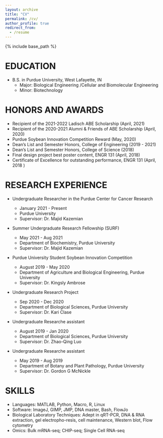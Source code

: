 ```yaml
---
layout: archive
title: "CV"
permalink: /cv/
author_profile: true
redirect_from:
  - /resume
---
```


{% include base_path %}

EDUCATION
======
* B.S. in Purdue University, West Lafayette, IN
  * Major: Biological Engineering /Cellular and Biomolecular Engineering 
  * Minor: Biotechnology 

HONORS AND AWARDS
======
* Recipient of the 2021-2022 Ladisch ABE Scholarship  (April, 2021)          
* Recipient of the 2020-2021 Alumni & Friends of ABE Scholarship  (April, 2020)                                                                           
* Purdue Soybean Innovation Competition Reward (May, 2020)
* Dean’s List and Semester Honors, College of Engineering (2019 - 2021)
* Dean’s List and Semester Honors, College of Science     (2018)
* Final design project best poster content, ENGR 131      (April, 2018)                                  
* Certificate of Excellence for outstanding performance, ENGR 131    (April, 2018 )                                                                   

RESEARCH EXPERIENCE 
======
* Undergraduate Researcher in the Purdue Center for Cancer Research 
  * January 2021 - Present
  * Purdue University
  <!-- * Duties included: Merging pull requests -->
  * Supervisor: Dr. Majid Kazemian

* Summer Undergraduate Research Fellowship (SURF)
  * May 2021 - Aug 2021
  * Department of Biochemistry, Purdue University
  * Supervisor: Dr. Majid Kazemian

* Purdue University Student Soybean Innovation Competition
  * August 2019 - May 2020
  * Department of Agriculture and Biological Engineering, Purdue University
  <!-- * Duties included: Merging pull requests -->
  * Supervisor: Dr. Kingsly Ambrose

* Undergraduate Research Project
  * Sep 2020 - Dec 2020
  * Department of Biological Sciences, Purdue University
  <!-- * Duties included: Tagging issues -->
  * Supervisor: Dr. Kari Clase

* Undergraduate Researche assistant 
  * August 2019 - Jan 2020
  * Department of Biological Sciences, Purdue University
  <!-- * Duties included: Merging pull requests -->
  * Supervisor: Dr. Zhao-Qing Luo

* Undergraduate Researche assistant 
  * May 2019 - Aug 2019
  * Department of Botany and Plant Pathology, Purdue University
  <!-- * Duties included: Merging pull requests -->
  * Supervisor: Dr. Gordon G McNickle

SKILLS
======
* Languages: MATLAB, Python, Macro, R, Linux
* Software: ImageJ, GIMP, JMP, DNA master, Bash, FlowJo
* Biological Laboratory Techniques: Adept in qRT-PCR, DNA & RNA extraction, gel electropho-resis, cell maintenance, Western blot, Flow cytometry
* Omics: Bulk mRNA-seq; CHIP-seq; Single Cell RNA-seq

